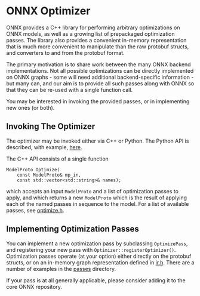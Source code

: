 # ONNX Optimizer

ONNX provides a C++ library for performing arbitrary optimizations on
ONNX models, as well as a growing list of prepackaged optimization
passes. The library also provides a convenient in-memory
representation that is much more convenient to manipulate than the raw
protobuf structs, and converters to and from the protobuf format.

The primary motivation is to share work between the many ONNX backend
implementations. Not all possible optimizations can be directly
implemented on ONNX graphs - some will need additional
backend-specific information - but many can, and our aim is to provide
all such passes along with ONNX so that they can be re-used with a
single function call.

You may be interested in invoking the provided passes, or in
implementing new ones (or both).

## Invoking The Optimizer

The optimizer may be invoked either via C++ or Python. The Python API
is described, with example,
[here](PythonAPIOverview.md#optimizing-an-onnx-model).

The C++ API consists of a single function

```
ModelProto Optimize(
    const ModelProto& mp_in,
    const std::vector<std::string>& names);
```

which accepts an input `ModelProto` and a list of optimization passes to
apply, and which returns a new `ModelProto` which is the result of
applying each of the named passes in sequence to the model. For a list
of available passes, see [optimize.h](/onnx/optimizer/optimize.h).

## Implementing Optimization Passes

You can implement a new optimization pass by subclassing
`OptimizePass`, and registering your new pass with
`Optimizer::registerOptimizer()`. Optimization passes operate (at your
option) either directly on the protobuf structs, or on an in-memory
graph representation defined in [ir.h](/onnx/common/ir.h). There are a
number of examples in the [passes](/onnx/optimizer/passes) directory.

If your pass is at all generally applicable, please consider adding it
to the core ONNX repository.
